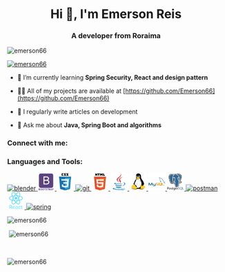 <h1 align="center">Hi 👋, I'm Emerson Reis</h1>
<h3 align="center">A developer from Roraima</h3>

<p align="left"> <img src="https://komarev.com/ghpvc/?username=emerson66&label=Profile%20views&color=0e75b6&style=flat" alt="emerson66" /> </p>

<p align="left"> <a href="https://github.com/ryo-ma/github-profile-trophy"><img src="https://github-profile-trophy.vercel.app/?username=emerson66" alt="emerson66" /></a> </p>



- 🌱 I’m currently learning **Spring Security, React and design pattern**

- 👨‍💻 All of my projects are available at [https://github.com/Emerson66](https://github.com/Emerson66)

- 📝 I regularly write articles on development

- 💬 Ask me about **Java, Spring Boot and algorithms**



<h3 align="left">Connect with me:</h3>


<h3 align="left">Languages and Tools:</h3>
<p align="left"> <a href="https://www.blender.org/" target="_blank"> <img src="https://download.blender.org/branding/community/blender_community_badge_white.svg" alt="blender" width="40" height="40"/> </a> <a href="https://getbootstrap.com" target="_blank"> <img src="https://raw.githubusercontent.com/devicons/devicon/master/icons/bootstrap/bootstrap-plain-wordmark.svg" alt="bootstrap" width="40" height="40"/> </a> <a href="https://www.w3schools.com/css/" target="_blank"> <img src="https://raw.githubusercontent.com/devicons/devicon/master/icons/css3/css3-original-wordmark.svg" alt="css3" width="40" height="40"/> </a> <a href="https://git-scm.com/" target="_blank"> <img src="https://www.vectorlogo.zone/logos/git-scm/git-scm-icon.svg" alt="git" width="40" height="40"/> </a> <a href="https://www.w3.org/html/" target="_blank"> <img src="https://raw.githubusercontent.com/devicons/devicon/master/icons/html5/html5-original-wordmark.svg" alt="html5" width="40" height="40"/> </a> <a href="https://www.java.com" target="_blank"> <img src="https://raw.githubusercontent.com/devicons/devicon/master/icons/java/java-original.svg" alt="java" width="40" height="40"/> </a> <a href="https://www.linux.org/" target="_blank"> <img src="https://raw.githubusercontent.com/devicons/devicon/master/icons/linux/linux-original.svg" alt="linux" width="40" height="40"/> </a> <a href="https://www.mysql.com/" target="_blank"> <img src="https://raw.githubusercontent.com/devicons/devicon/master/icons/mysql/mysql-original-wordmark.svg" alt="mysql" width="40" height="40"/> </a> <a href="https://www.postgresql.org" target="_blank"> <img src="https://raw.githubusercontent.com/devicons/devicon/master/icons/postgresql/postgresql-original-wordmark.svg" alt="postgresql" width="40" height="40"/> </a> <a href="https://postman.com" target="_blank"> <img src="https://www.vectorlogo.zone/logos/getpostman/getpostman-icon.svg" alt="postman" width="40" height="40"/> </a> <a href="https://reactjs.org/" target="_blank"> <img src="https://raw.githubusercontent.com/devicons/devicon/master/icons/react/react-original-wordmark.svg" alt="react" width="40" height="40"/> </a> <a href="https://spring.io/" target="_blank"> <img src="https://www.vectorlogo.zone/logos/springio/springio-icon.svg" alt="spring" width="40" height="40"/> </a> </p>





<p><img align="left" src="https://github-readme-stats.vercel.app/api/top-langs?username=emerson66&show_icons=true&locale=en&layout=compact" alt="emerson66" /></p>
<br>
<p>&nbsp;<img align="center" src="https://github-readme-stats.vercel.app/api?username=emerson66&show_icons=true&locale=en" alt="emerson66" /></p>
<br>
<p><img align="center" src="https://github-readme-streak-stats.herokuapp.com/?user=emerson66&" alt="emerson66" /></p>
